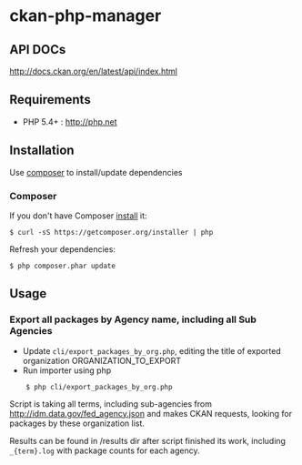 ckan-php-manager
================

## API DOCs

http://docs.ckan.org/en/latest/api/index.html


## Requirements

* PHP 5.4+ : <http://php.net>

## Installation

Use [composer](#composer) to install/update dependencies

### Composer

If you don't have Composer [install](https://getcomposer.org/download/) it:

    $ curl -sS https://getcomposer.org/installer | php

Refresh your dependencies:

    $ php composer.phar update


## Usage

### Export all packages by Agency name, including all Sub Agencies

* Update `cli/export_packages_by_org.php`, editing the title of exported organization ORGANIZATION_TO_EXPORT
* Run importer using php

```
    $ php cli/export_packages_by_org.php
```

Script is taking all terms, including sub-agencies from http://idm.data.gov/fed_agency.json and makes CKAN requests,
looking for packages by these organization list.

Results can be found in /results dir after script finished its work, including `_{term}.log` with package counts for each agency.